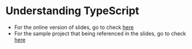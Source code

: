 # Understanding TypeScript

* For the online version of slides, go to check [here](https://morningspace.github.io/understanding-typescript)
* For the sample project that being referenced in the slides, go to check [here](https://github.com/morningspace/understanding-typescript/tree/master/code)